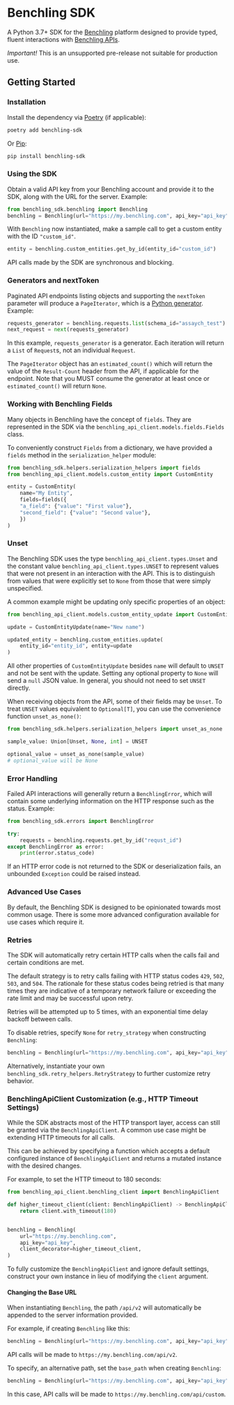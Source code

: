 # Benchling SDK

A Python 3.7+ SDK for the [Benchling](https://www.benchling.com/) platform designed to provide typed, fluent
interactions with [Benchling APIs](https://docs.benchling.com/reference).

*Important!* This is an unsupported pre-release not suitable for production use.

## Getting Started

### Installation

Install the dependency via [Poetry](https://python-poetry.org/) (if applicable):

```bash
poetry add benchling-sdk
```
 
Or [Pip](https://pypi.org/project/pip/):
 
```bash
pip install benchling-sdk
```

### Using the SDK

Obtain a valid API key from your Benchling account and provide it to the SDK, along with the URL for the server.
Example:

```python
from benchling_sdk.benchling import Benchling
benchling = Benchling(url="https://my.benchling.com", api_key="api_key")
```

With `Benchling` now instantiated, make a sample call to get a custom entity with the ID `"custom_id"`.

```python
entity = benchling.custom_entities.get_by_id(entity_id="custom_id")
```

API calls made by the SDK are synchronous and blocking.

### Generators and nextToken

Paginated API endpoints listing objects and supporting the `nextToken` parameter will produce a `PageIterator`, which
is a [Python generator](https://wiki.python.org/moin/Generators). Example:

```python
requests_generator = benchling.requests.list(schema_id="assaych_test")
next_request = next(requests_generator)
```

In this example, `requests_generator` is a generator. Each iteration will return a `List` of `Request`s, not an 
individual `Request`.

The `PageIterator` object has an `estimated_count()` which will return the value of the `Result-Count` header from
the API, if applicable for the endpoint. Note that you MUST consume the generator at least once or `estimated_count()`
will return `None`.

### Working with Benchling Fields

Many objects in Benchling have the concept of `fields`. They are represented in the SDK via the 
`benchling_api_client.models.fields.Fields` class.

To conveniently construct `Fields` from a dictionary, we have provided a `fields` method 
in the `serialization_helper` module:

```python
from benchling_sdk.helpers.serialization_helpers import fields
from benchling_api_client.models.custom_entity import CustomEntity

entity = CustomEntity(
    name="My Entity",
    fields=fields({
    "a_field": {"value": "First value"},
    "second_field": {"value": "Second value"},
    })
)
```

### Unset

The Benchling SDK uses the type `benchling_api_client.types.Unset` and the constant value 
`benchling_api_client.types.UNSET` to represent values that were not present in an interaction with the API. This is to
distinguish from values that were explicitly set to `None` from those that were simply unspecified.

A common example might be updating only specific properties of an object:

```python
from benchling_api_client.models.custom_entity_update import CustomEntityUpdate

update = CustomEntityUpdate(name="New name")

updated_entity = benchling.custom_entities.update(
    entity_id="entity_id", entity=update
)
```

All other properties of `CustomEntityUpdate` besides `name` will default to `UNSET` and not be sent with the update. Setting any
optional property to `None` will send a `null` JSON value. In general, you should not need to set `UNSET` directly.

When receiving objects from the API, some of their fields may be `Unset`. To treat `UNSET` values equivalent to 
`Optional[T]`, you can use the convenience function `unset_as_none()`:

```python
from benchling_sdk.helpers.serialization_helpers import unset_as_none

sample_value: Union[Unset, None, int] = UNSET

optional_value = unset_as_none(sample_value)
# optional_value will be None
```

### Error Handling

Failed API interactions will generally return a `BenchlingError`, which will contain some underlying
information on the HTTP response such as the status. Example:

```python
from benchling_sdk.errors import BenchlingError

try:
    requests = benchling.requests.get_by_id("requst_id")
except BenchlingError as error:
    print(error.status_code)
```

If an HTTP error code is not returned to the SDK or deserialization fails, an unbounded `Exception` 
could be raised instead.

### Advanced Use Cases

By default, the Benchling SDK is designed to be opinionated towards most common usage. There is some more 
advanced configuration available for use cases which require it.

### Retries

The SDK will automatically retry certain HTTP calls when the calls fail and certain conditions are met.

The default strategy is to retry calls failing with HTTP status codes `429`, `502`, `503`, and `504`. The rationale for
these status codes being retried is that many times they are indicative of a temporary network failure or exceeding the
rate limit and may be successful upon retry.

Retries will be attempted up to 5 times, with an exponential time delay backoff between calls.

To disable retries, specify `None` for `retry_strategy` when constructing `Benchling`:

```python
benchling = Benchling(url="https://my.benchling.com", api_key="api_key", retry_strategy=None)
```

Alternatively, instantiate your own `benchling_sdk.retry_helpers.RetryStrategy` to further customize retry behavior.

### BenchlingApiClient Customization (e.g., HTTP Timeout Settings)

While the SDK abstracts most of the HTTP transport layer, access can still be granted via the `BenchlingApiClient`. A
common use case might be extending HTTP timeouts for all calls.

This can be achieved by specifying a function which accepts a default configured instance of `BenchlingApiClient` and
returns a mutated instance with the desired changes.

For example, to set the HTTP timeout to 180 seconds:

```python
from benchling_api_client.benchling_client import BenchlingApiClient

def higher_timeout_client(client: BenchlingApiClient) -> BenchlingApiClient:
    return client.with_timeout(180)


benchling = Benchling(
    url="https://my.benchling.com",
    api_key="api_key",
    client_decorator=higher_timeout_client,
)
```

To fully customize the `BenchlingApiClient` and ignore default settings, construct your own instance in lieu of 
modifying the `client` argument.

#### Changing the Base URL

When instantiating `Benchling`, the path `/api/v2` will automatically be appended to the server information provided.

For example, if creating `Benchling` like this:

```python
benchling = Benchling(url="https://my.benchling.com", api_key="api_key")
```

API calls will be made to `https://my.benchling.com/api/v2`.

To specify, an alternative path, set the `base_path` when creating `Benchling`:

```python
benchling = Benchling(url="https://my.benchling.com", api_key="api_key", base_path="/api/custom")
```

In this case, API calls will be made to `https://my.benchling.com/api/custom`.